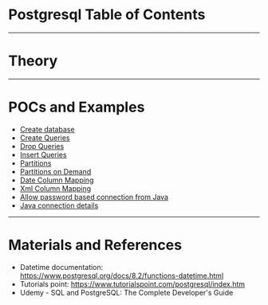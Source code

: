 # Postgresql Table of Contents
------
# Theory

------
# POCs and Examples
* [Create database](create-database.sql)
* [Create Queries](create-queries.sql)
* [Drop Queries](drop-queries.sql)
* [Insert Queries](insert-queries.sql)
* [Partitions](partitions.sql)
* [Partitions on Demand](partitions-on-demand.sql)
* [Date Column Mapping](date-column-mapping.md)
* [Xml Column Mapping](xml-column-mapping.md)
* [Allow password based connection from Java](password-based-connection.md)
* [Java connection details](java-connection-details.md)
------
# Materials and References
* Datetime documentation: https://www.postgresql.org/docs/8.2/functions-datetime.html
* Tutorials point: https://www.tutorialspoint.com/postgresql/index.htm
* Udemy - SQL and PostgreSQL: The Complete Developer's Guide